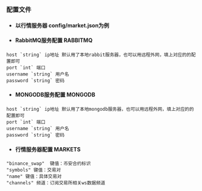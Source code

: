 ### 配置文件
- #### 以行情服务器 config/market.json为例
- #### RabbitMQ服务配置 RABBITMQ
```
host `string` ip地址 默认用了本地rabbit服务器，也可以用远程外网，填上对应的的配置即可
port `int` 端口
username `string` 用户名
password `string` 密码
```
- #### MONGODB服务配置 MONGODB
```
host `string` ip地址 默认用了本地mongodb服务器，也可以用远程外网，填上对应的的配置即可
port `int` 端口
username `string` 用户名
password `string` 密码
```
- #### 行情服务器配置 MARKETS
```
"binance_swap"  键值：币安合约标识
"symbols" 键值：交易对
"name" 键值：具体交易对
"channels" 频道：订阅交易所相关ws数据频道
```